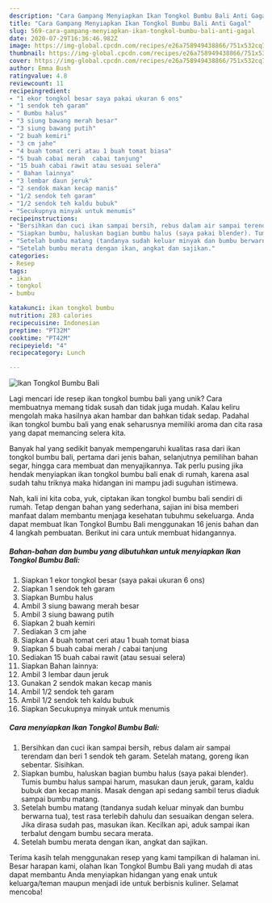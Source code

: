 ```yaml
---
description: "Cara Gampang Menyiapkan Ikan Tongkol Bumbu Bali Anti Gagal"
title: "Cara Gampang Menyiapkan Ikan Tongkol Bumbu Bali Anti Gagal"
slug: 569-cara-gampang-menyiapkan-ikan-tongkol-bumbu-bali-anti-gagal
date: 2020-07-29T16:36:46.982Z
image: https://img-global.cpcdn.com/recipes/e26a758949438866/751x532cq70/ikan-tongkol-bumbu-bali-foto-resep-utama.jpg
thumbnail: https://img-global.cpcdn.com/recipes/e26a758949438866/751x532cq70/ikan-tongkol-bumbu-bali-foto-resep-utama.jpg
cover: https://img-global.cpcdn.com/recipes/e26a758949438866/751x532cq70/ikan-tongkol-bumbu-bali-foto-resep-utama.jpg
author: Emma Bush
ratingvalue: 4.8
reviewcount: 11
recipeingredient:
- "1 ekor tongkol besar saya pakai ukuran 6 ons"
- "1 sendok teh garam"
- " Bumbu halus"
- "3 siung bawang merah besar"
- "3 siung bawang putih"
- "2 buah kemiri"
- "3 cm jahe"
- "4 buah tomat ceri atau 1 buah tomat biasa"
- "5 buah cabai merah  cabai tanjung"
- "15 buah cabai rawit atau sesuai selera"
- " Bahan lainnya"
- "3 lembar daun jeruk"
- "2 sendok makan kecap manis"
- "1/2 sendok teh garam"
- "1/2 sendok teh kaldu bubuk"
- "Secukupnya minyak untuk menumis"
recipeinstructions:
- "Bersihkan dan cuci ikan sampai bersih, rebus dalam air sampai terendam dan beri 1 sendok teh garam. Setelah matang, goreng ikan sebentar. Sisihkan."
- "Siapkan bumbu, haluskan bagian bumbu halus (saya pakai blender). Tumis bumbu halus sampai harum, masukan daun jeruk, garam, kaldu bubuk dan kecap manis. Masak dengan api sedang sambil terus diaduk sampai bumbu matang."
- "Setelah bumbu matang (tandanya sudah keluar minyak dan bumbu berwarna tua), test rasa terlebih dahulu dan sesuaikan dengan selera. Jika dirasa sudah pas, masukan ikan. Kecilkan api, aduk sampai ikan terbalut dengam bumbu secara merata."
- "Setelah bumbu merata dengan ikan, angkat dan sajikan."
categories:
- Resep
tags:
- ikan
- tongkol
- bumbu

katakunci: ikan tongkol bumbu 
nutrition: 283 calories
recipecuisine: Indonesian
preptime: "PT32M"
cooktime: "PT42M"
recipeyield: "4"
recipecategory: Lunch

---
```



![Ikan Tongkol Bumbu Bali](https://img-global.cpcdn.com/recipes/e26a758949438866/751x532cq70/ikan-tongkol-bumbu-bali-foto-resep-utama.jpg)

Lagi mencari ide resep ikan tongkol bumbu bali yang unik? Cara membuatnya memang tidak susah dan tidak juga mudah. Kalau keliru mengolah maka hasilnya akan hambar dan bahkan tidak sedap. Padahal ikan tongkol bumbu bali yang enak seharusnya memiliki aroma dan cita rasa yang dapat memancing selera kita.

Banyak hal yang sedikit banyak mempengaruhi kualitas rasa dari ikan tongkol bumbu bali, pertama dari jenis bahan, selanjutnya pemilihan bahan segar, hingga cara membuat dan menyajikannya. Tak perlu pusing jika hendak menyiapkan ikan tongkol bumbu bali enak di rumah, karena asal sudah tahu triknya maka hidangan ini mampu jadi suguhan istimewa.




Nah, kali ini kita coba, yuk, ciptakan ikan tongkol bumbu bali sendiri di rumah. Tetap dengan bahan yang sederhana, sajian ini bisa memberi manfaat dalam membantu menjaga kesehatan tubuhmu sekeluarga. Anda dapat membuat Ikan Tongkol Bumbu Bali menggunakan 16 jenis bahan dan 4 langkah pembuatan. Berikut ini cara untuk membuat hidangannya.

<!--inarticleads1-->

##### Bahan-bahan dan bumbu yang dibutuhkan untuk menyiapkan Ikan Tongkol Bumbu Bali:

1. Siapkan 1 ekor tongkol besar (saya pakai ukuran 6 ons)
1. Siapkan 1 sendok teh garam
1. Siapkan  Bumbu halus
1. Ambil 3 siung bawang merah besar
1. Ambil 3 siung bawang putih
1. Siapkan 2 buah kemiri
1. Sediakan 3 cm jahe
1. Siapkan 4 buah tomat ceri atau 1 buah tomat biasa
1. Siapkan 5 buah cabai merah / cabai tanjung
1. Sediakan 15 buah cabai rawit (atau sesuai selera)
1. Siapkan  Bahan lainnya:
1. Ambil 3 lembar daun jeruk
1. Gunakan 2 sendok makan kecap manis
1. Ambil 1/2 sendok teh garam
1. Ambil 1/2 sendok teh kaldu bubuk
1. Siapkan Secukupnya minyak untuk menumis




<!--inarticleads2-->

##### Cara menyiapkan Ikan Tongkol Bumbu Bali:

1. Bersihkan dan cuci ikan sampai bersih, rebus dalam air sampai terendam dan beri 1 sendok teh garam. Setelah matang, goreng ikan sebentar. Sisihkan.
1. Siapkan bumbu, haluskan bagian bumbu halus (saya pakai blender). Tumis bumbu halus sampai harum, masukan daun jeruk, garam, kaldu bubuk dan kecap manis. Masak dengan api sedang sambil terus diaduk sampai bumbu matang.
1. Setelah bumbu matang (tandanya sudah keluar minyak dan bumbu berwarna tua), test rasa terlebih dahulu dan sesuaikan dengan selera. Jika dirasa sudah pas, masukan ikan. Kecilkan api, aduk sampai ikan terbalut dengam bumbu secara merata.
1. Setelah bumbu merata dengan ikan, angkat dan sajikan.




Terima kasih telah menggunakan resep yang kami tampilkan di halaman ini. Besar harapan kami, olahan Ikan Tongkol Bumbu Bali yang mudah di atas dapat membantu Anda menyiapkan hidangan yang enak untuk keluarga/teman maupun menjadi ide untuk berbisnis kuliner. Selamat mencoba!
